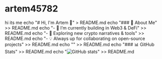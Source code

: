 # artem45782
hi its me
echo "# Hi, I'm Artem 👋" > README.md
echo "### 🚀 About Me" >> README.md
echo "- 🔭 I’m currently building in Web3 & DeFi" >> README.md
echo "- 🌱 Exploring new crypto narratives & tools" >> README.md
echo "- 💡 Always up for collaborating on open-source projects" >> README.md
echo "" >> README.md
echo "### 📊 GitHub Stats" >> README.md
echo "![GitHub stats](https://github-readme-stats.vercel.app/api?username=YOUR_USERNAME&show_icons=true&theme=radical)" >> README.md
